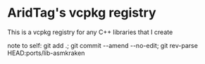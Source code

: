 # AridTag's vcpkg registry

This is a vcpkg registry for any C++ libraries that I create



note to self: git add .; git commit --amend --no-edit; git rev-parse HEAD:ports/lib-asmkraken